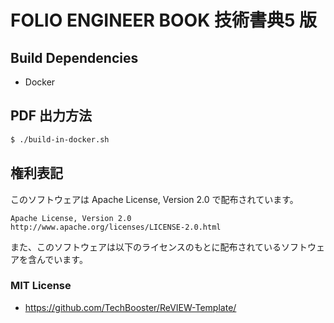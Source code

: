 # FOLIO ENGINEER BOOK 技術書典5 版

## Build Dependencies

- Docker

## PDF 出力方法

```sh
$ ./build-in-docker.sh
```

## 権利表記

このソフトウェアは Apache License, Version 2.0 で配布されています。
```
Apache License, Version 2.0
http://www.apache.org/licenses/LICENSE-2.0.html
```

また、このソフトウェアは以下のライセンスのもとに配布されているソフトウェアを含んでいます。

### MIT License

- https://github.com/TechBooster/ReVIEW-Template/
